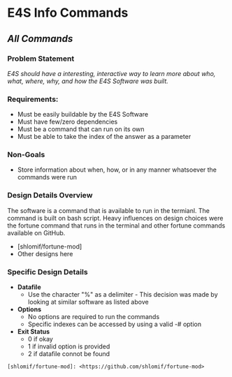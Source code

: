 # **E4S Info Commands**

## *All Commands*

### Problem Statement
*E4S should have a interesting, interactive way to learn more about who, what, where, why, and how the E4S Software was built.*

### Requirements:
- Must be easily buildable by the E4S Software
- Must have few/zero dependencies
- Must be a command that can run on its own
- Must be able to take the index of the answer as a parameter

### Non-Goals
- Store information about when, how, or in any manner whatsoever the commands were run

### Design Details Overview
The software is a command that is available to run in the termianl. The command is built on bash script. Heavy influences on design choices were the fortune command that runs in the terminal and other fortune commands available on GitHub.
- [shlomif/fortune-mod]
- Other designs here

### Specific Design Details
- **Datafile**
    - Use the character \"\%\" as a delimiter
            - This decision was made by looking at similar software as listed above
- **Options**
    - No options are required to run the commands
    - Specific indexes can be accessed by using a valid -# option
- **Exit Status**
    - 0 if okay
    - 1 if invalid option is provided
    - 2 if datafile connot be found


[//]: #

    [shlomif/fortune-mod]: <https://github.com/shlomif/fortune-mod>
